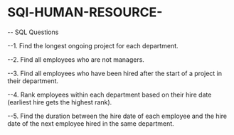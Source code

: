 # SQl-HUMAN-RESOURCE-
-- SQL Questions

--1. Find the longest ongoing project for each department.

--2. Find all employees who are not managers.

--3. Find all employees who have been hired after the start of a project in their department.

--4. Rank employees within each department based on their hire date (earliest hire gets the highest rank).

--5. Find the duration between the hire date of each employee and the hire date of the next employee hired in the same department.
